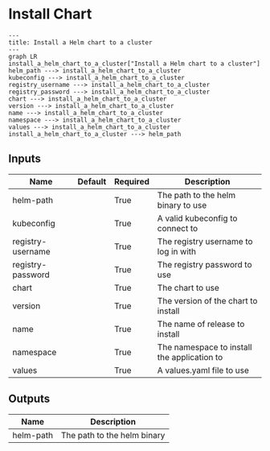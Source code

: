 # Install Chart

```mermaid
---
title: Install a Helm chart to a cluster
---
graph LR
install_a_helm_chart_to_a_cluster["Install a Helm chart to a cluster"]
helm_path ---> install_a_helm_chart_to_a_cluster
kubeconfig ---> install_a_helm_chart_to_a_cluster
registry_username ---> install_a_helm_chart_to_a_cluster
registry_password ---> install_a_helm_chart_to_a_cluster
chart ---> install_a_helm_chart_to_a_cluster
version ---> install_a_helm_chart_to_a_cluster
name ---> install_a_helm_chart_to_a_cluster
namespace ---> install_a_helm_chart_to_a_cluster
values ---> install_a_helm_chart_to_a_cluster
install_a_helm_chart_to_a_cluster ---> helm_path
```
## Inputs
| Name | Default | Required | Description |
| --- | --- | --- | --- |
| helm-path |  | True | The path to the helm binary to use |
| kubeconfig |  | True | A valid kubeconfig to connect to |
| registry-username |  | True | The registry username to log in with |
| registry-password |  | True | The registry password to use |
| chart |  | True | The chart to use |
| version |  | True | The version of the chart to install |
| name |  | True | The name of release to install |
| namespace |  | True | The namespace to install the application to |
| values |  | True | A values.yaml file to use |

## Outputs
| Name | Description |
| --- | --- |
| helm-path | The path to the helm binary |